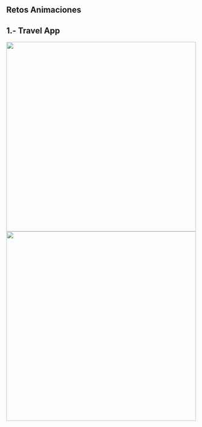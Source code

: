 ## Retos Animaciones

 ## 1.- Travel App
 <img src="assets/gifs/home.gif" height="500" />
 <img src="assets/gifs/details.gif" height="500" />